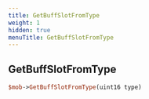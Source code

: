 ```yaml
---
title: GetBuffSlotFromType
weight: 1
hidden: true
menuTitle: GetBuffSlotFromType
---
```

## GetBuffSlotFromType
```perl
$mob->GetBuffSlotFromType(uint16 type)
```